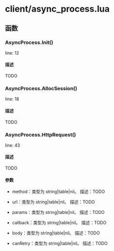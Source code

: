 # client/async_process.lua

## 函数

### AsyncProcess.Init()

line: 12

#### 描述

TODO

### AsyncProcess.AllocSession()

line: 18

#### 描述

TODO

### AsyncProcess.HttpRequest()

line: 43

#### 描述

TODO

#### 参数

- method：类型为 string|table|nil。
描述：TODO

- url：类型为 string|table|nil。
描述：TODO

- params：类型为 string|table|nil。
描述：TODO

- callback：类型为 string|table|nil。
描述：TODO

- body：类型为 string|table|nil。
描述：TODO

- canRetry：类型为 string|table|nil。
描述：TODO

